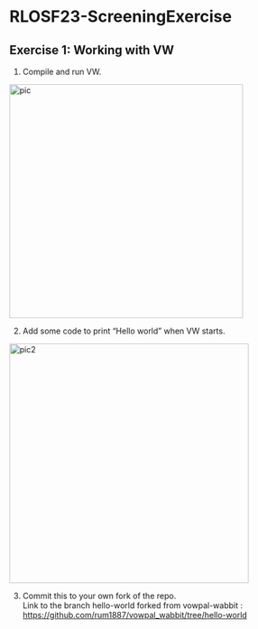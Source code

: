 # RLOSF23-ScreeningExercise

## Exercise 1: Working with VW
1. Compile and run VW.
<img width="414" alt="pic" src="https://user-images.githubusercontent.com/57267583/228522332-188248c1-21f4-4441-83a9-06fe548a2f40.png">

2. Add some code to print “Hello world” when VW starts.
<img width="424" alt="pic2" src="https://user-images.githubusercontent.com/57267583/228522754-7a69e7ca-10b3-4c2c-9c19-5b0d9361a73c.png">

3. Commit this to your own fork of the repo.<br>
Link to the branch hello-world forked from vowpal-wabbit :<br> https://github.com/rum1887/vowpal_wabbit/tree/hello-world 
